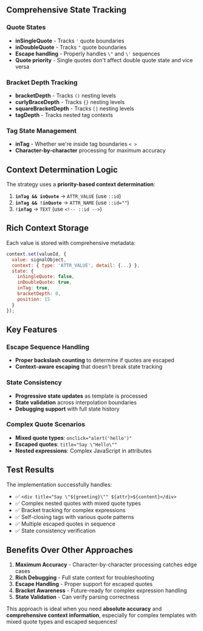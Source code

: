 ## Comprehensive State Tracking

### Quote States
- **inSingleQuote** - Tracks `'` quote boundaries
- **inDoubleQuote** - Tracks `"` quote boundaries
- **Escape handling** - Properly handles `\"` and `\'` sequences
- **Quote priority** - Single quotes don't affect double quote state and vice versa

### Bracket Depth Tracking
- **bracketDepth** - Tracks `()` nesting levels
- **curlyBraceDepth** - Tracks `{}` nesting levels
- **squareBracketDepth** - Tracks `[]` nesting levels
- **tagDepth** - Tracks nested tag contexts

### Tag State Management
- **inTag** - Whether we're inside tag boundaries `< >`
- **Character-by-character** processing for maximum accuracy

## Context Determination Logic

The strategy uses a **priority-based context determination**:

1. **`inTag && inQuote`** → `ATTR_VALUE` (use `::id`)
2. **`inTag && !inQuote`** → `ATTR_NAME` (use `::id=""`)
3. **`!inTag`** → `TEXT` (use `<!-- ::id -->`)

## Rich Context Storage

Each value is stored with comprehensive metadata:
```javascript
context.set(valueId, {
  value: signalObject,
  context: { type: 'ATTR_VALUE', detail: {...} },
  state: {
    inSingleQuote: false,
    inDoubleQuote: true,
    inTag: true,
    bracketDepth: 0,
    position: 15
  }
});
```

## Key Features

### Escape Sequence Handling
- **Proper backslash counting** to determine if quotes are escaped
- **Context-aware escaping** that doesn't break state tracking

### State Consistency
- **Progressive state updates** as template is processed
- **State validation** across interpolation boundaries
- **Debugging support** with full state history

### Complex Quote Scenarios
- **Mixed quote types**: `onclick="alert('hello')"`
- **Escaped quotes**: `title="Say \"Hello\""`
- **Nested expressions**: Complex JavaScript in attributes

## Test Results

The implementation successfully handles:
- ✅ `<div title="Say \"${greeting}\"" ${attr}>${content}</div>`
- ✅ Complex nested quotes with mixed quote types
- ✅ Bracket tracking for complex expressions
- ✅ Self-closing tags with various quote patterns
- ✅ Multiple escaped quotes in sequence
- ✅ State consistency verification

## Benefits Over Other Approaches

1. **Maximum Accuracy** - Character-by-character processing catches edge cases
2. **Rich Debugging** - Full state context for troubleshooting
3. **Escape Handling** - Proper support for escaped quotes
4. **Bracket Awareness** - Future-ready for complex expression handling
5. **State Validation** - Can verify parsing correctness

This approach is ideal when you need **absolute accuracy** and **comprehensive context information**, especially for complex templates with mixed quote types and escaped sequences!
